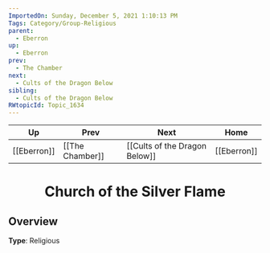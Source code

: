 ```yaml
---
ImportedOn: Sunday, December 5, 2021 1:10:13 PM
Tags: Category/Group-Religious
parent:
  - Eberron
up:
  - Eberron
prev:
  - The Chamber
next:
  - Cults of the Dragon Below
sibling:
  - Cults of the Dragon Below
RWtopicId: Topic_1634
---
```


| Up | Prev | Next | Home |
|----|------|------|------|
| [[Eberron]] | [[The Chamber]] | [[Cults of the Dragon Below]] | [[Eberron]] |

# <center>Church of the Silver Flame</center>

## Overview

**Type**: Religious

